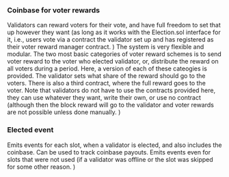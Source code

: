 ### Coinbase for voter rewards

Validators can reward voters for their vote, and have full freedom to set that up however they want (as long as it works with the Election.sol interface for it, i.e., users vote via a contract the validator set up and has registered as their voter reward manager contract. ) The system is very flexible and modular. The two most basic categories of voter reward schemes is to send voter reward to the voter who elected validator, or, distribute the reward on all voters during a period. Here, a version of each of these cateogies is provided. The validator sets what share of the reward should go to the voters. There is also a third contract, where the full reward goes to the voter. Note that validators do not have to use the contracts provided here, they can use whatever they want, write their own, or use no contract (although then the block reward will go to the validator and voter rewards are not possible unless done manually. )

### Elected event

Emits events for each slot, when a validator is elected, and also includes the coinbase. Can be used to track coinbase payouts. Emits events even for slots that were not used (if a validator was offline or the slot was skipped for some other reason. )
